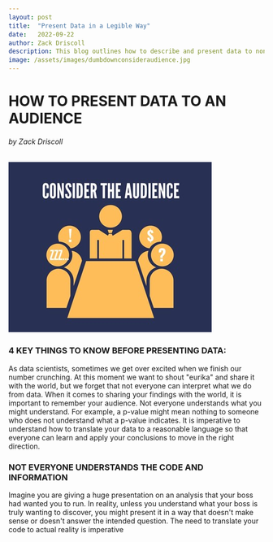 ```yaml
---
layout: post
title:  "Present Data in a Legible Way"
date:   2022-09-22
author: Zack Driscoll
description: This blog outlines how to describe and present data to non-data scientists.
image: /assets/images/dumbdownconsideraudience.jpg
---
```


# HOW TO PRESENT DATA TO AN AUDIENCE
###### by Zack Driscoll

![Test Image](https://raw.githubusercontent.com/zadriscoll/stat386-projects/main/assets/images/dumbdownconsideraudience.jpg)

### 4 KEY THINGS TO KNOW BEFORE PRESENTING DATA:
As data scientists, sometimes we get over excited when we finish our number crunching. At this moment we want to shout "eurika" and share it with the world, but we forget that not everyone can interpret what we do from data. When it comes to sharing your findings with the world, it is important to remember your audience. Not everyone understands what you might understand. For example, a p-value might mean nothing to someone who does not understand what a p-value indicates. It is imperative to understand how to translate your data to a reasonable language so that everyone can learn and apply your conclusions to move in the right direction. 
### NOT EVERYONE UNDERSTANDS THE CODE AND INFORMATION
Imagine you are giving a huge presentation on an analysis that your boss had wanted you to run. In reality, unless you understand what your boss is truly wanting to discover, you might present it in a way that doesn't make sense or doesn't answer the intended question. The need to translate your code to actual reality is imperative 
